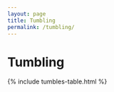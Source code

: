 ```yaml
---
layout: page
title: Tumbling
permalink: /tumbling/
---
```


<h1>Tumbling</h1>

{% include tumbles-table.html %}

